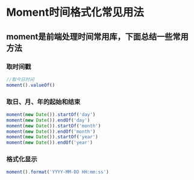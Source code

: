 # Moment时间格式化常见用法

## moment是前端处理时间常用库，下面总结一些常用方法

### 取时间戳
```js
//取今日时间
moment().valueOf()
```

### 取日、月、年的起始和结束

```js
moment(new Date()).startOf('day')
moment(new Date()).endOf('day')
moment(new Date()).startOf('month')
moment(new Date()).endOf('month')
moment(new Date()).startOf('year')
moment(new Date()).endOf('year')
```

### 格式化显示

```js
moment().format('YYYY-MM-DD HH:mm:ss')
```
